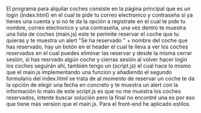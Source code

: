 El programa para alquilar coches consiste en la página principal que es un login (index.html) en el cual te pide tu correo electronico y contraseña si ya tienes una cuenta y si no te da la opción a registrate en el cual te pide tu nombre,
correo electronico y una contraseña, una vez dentro te muestra una lista de coches (main.js) este te perimite reservar el coche que tu quieras y te muestra un alert "Se ha reservado " + nombre del coche que has reservado, hay un
botón en el header el cual te lleva a ver los coches reservados en el cual puedes eliminar las reservar y desde la misma cerrar sesión, si has resrvado algún coche y cierras sesión al volver hacer login los coches seguirán ahi, 
también tengo un (script.js) el cual hace lo mismo que el main.js implementando una funcion y añadiendo el segundo formulario del index.html se trata de al momento de reservar un coche te da la opción de elegir una fecha en concreto
y te muestra un alert con la información lo malo de este script.js es que no me muestra los coches reservados, intente buscar solución pero la final no encontré una es por eso que tiene más version que el main.js. Para el
front-end he aplicado estilos. 
